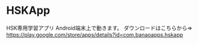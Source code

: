 # HSKApp
HSK専用学習アプリ
Android端末上で動きます。
ダウンロードはこちらから⇒　https://play.google.com/store/apps/details?id=com.banaoapps.hskapp
